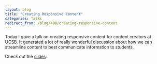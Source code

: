 ```yaml
---
layout: blog
title: "Creating Responsive Content"
categories: Talks
redirect_from: /blog/400/creating-responsive-content
---
```


Today I gave a talk on creating responsive content for content creators at UCSB. It generated a lot of really wonderful discussion about how we can streamline content to best communicate information to students.

Check out the [slides](https://speakerdeck.com/loganfranken/creating-responsive-content):

<script async class="speakerdeck-embed" data-id="b5d15e90f0aa01304b9c56bebfa6c61b" data-ratio="1.77777777777778" src="//speakerdeck.com/assets/embed.js"></script>
